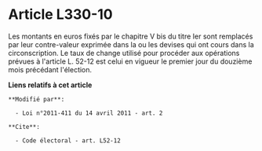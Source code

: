 # Article L330-10

Les montants en euros fixés par le chapitre V bis du titre Ier sont remplacés par leur contre-valeur exprimée dans la ou les
devises qui ont cours dans la circonscription. Le taux de change utilisé pour procéder aux opérations prévues à l'article L.
52-12 est celui en vigueur le premier jour du douzième mois précédant l'élection.

**Liens relatifs à cet article**

	**Modifié par**:

	  - Loi n°2011-411 du 14 avril 2011 - art. 2

	**Cite**:

	  - Code électoral - art. L52-12
